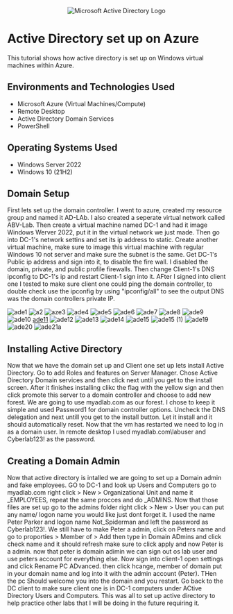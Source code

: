 <p align="center">
<img src="https://i.imgur.com/pU5A58S.png" alt="Microsoft Active Directory Logo"/>
</p>

<h1>Active Directory set up on Azure</h1>
This tutorial shows how active directory is set up on Windows virtual machines within Azure.

<h2>Environments and Technologies Used</h2>

- Microsoft Azure (Virtual Machines/Compute)
- Remote Desktop
- Active Directory Domain Services
- PowerShell

<h2>Operating Systems Used </h2>

- Windows Server 2022
- Windows 10 (21H2)
  
<h2>Domain Setup </h2>

First lets set up the domain controller. I went to azure, created my resource group and named it AD-LAb. I also created a seperate virtual network called ABV-Lab. Then create a virtual machine named DC-1 and had it image Windows Werver 2022, put it in the virtual network we just made. Then go into DC-1's network settins and set its ip address to static. Create another virtual machine, make sure to image this virtual machine with regular Windows 10 not server and make sure the subnet is the same. Get DC-1's Public ip address and sign into it, to disable the fire wall. I disabled the domain, private, and public profile firewalls. Then change Client-1's DNS ipconfig to DC-1's ip and restart Client-1 sign into it. AFter I signed into client one I tested to make sure client one could ping the domain controller, to double check use the ipconfig by using "ipconfig/all" to see the output DNS was the domain controllers private IP.


![ade1](https://github.com/user-attachments/assets/34c65dcb-8407-45da-9886-8085c1cb303b)
![a2](https://github.com/user-attachments/assets/b01629df-7494-425b-b2f7-10f8d5da7119)
![aze3](https://github.com/user-attachments/assets/63d6ec00-a5f4-4444-96d1-1c5960417f9c)
![ade4](https://github.com/user-attachments/assets/813dafa1-2406-4e6a-93c0-8d446106e118)
![ade5](https://github.com/user-attachments/assets/2a6f0944-9a8b-4eab-89ae-e26fbc04a26e)
![ade6](https://github.com/user-attachments/assets/811493e1-bacd-48ae-bf3b-c3a978702bb6)
![ade7](https://github.com/user-attachments/assets/198fa827-5e32-4044-976d-03574397e6cc)
![ade8](https://github.com/user-attachments/assets/653cbedf-5ad2-43e4-b2bc-7177164a1313)
![ade9](https://github.com/user-attachments/assets/6cd18429-1e97-4234-bce7-562a32de73af)
![ade10](https://github.com/user-attachments/assets/6ccf71b4-3c6f-408d-bd4a-9041c1c72044)
[ade11](https://github.com/user-attachments/assets/365784ee-5dcb-4f6a-a6c3-93bf3170671c)
![ade12](https://github.com/user-attachments/assets/1d8997fa-4cb0-429e-976b-79d635b37992)
![ade13](https://github.com/user-attachments/assets/2866823c-8537-4185-bbfb-aa29333a5b22)
![ade14](https://github.com/user-attachments/assets/cd0259c7-f128-4945-854d-5df28f43d2b6)
![ade15](https://github.com/user-attachments/assets/754bd832-081d-49b4-b6a9-4e6a43ff7ad9)
![ade15 (1)](https://github.com/user-attachments/assets/a1cd5411-3e7a-4728-9e3d-b8c612a169ab)
![ade19](https://github.com/user-attachments/assets/ae2e1e60-05c9-4672-8b86-01ceea2d1b32)
![ade20](https://github.com/user-attachments/assets/b965231b-2526-4e64-8490-bb4c6a76dfad)
![ade21a](https://github.com/user-attachments/assets/0f9d6466-f550-456c-b41e-530fa67b591b)

<h2>Installing Active Directory </h2>
Now that we have the domain set up and Client one set up lets install Active Directory. Go to add Roles and features on Server Manager. Chose Active Directory Domain services and then click next until you get to the install screen. After it finishes installing clikc the flag with the yellow sign and then click promote this server to a domain controller and choose to add new forest. We are going to use myadlab.com as our forest. I chose to keep it simple and used Password1 for domain controller options. Uncheck the DNS delegation and next untill you get to the install button. Let it install and it should automatically reset. Now that the vm has restarted we need to log in as a domain user. In remote desktop I used myadlab.com\labuser and Cyberlab123! as the password. 

<h2> Creating a Domain Admin </h2>
Now that active directory is intalled we are going to set up a Domain admin and fake employees. GO to DC-1 and look up Users and Computers go to myadlab.com right click > New > Organizational Unit and name it _EMPLOYEES, repeat the same procces and do _ADMINS. Now that those files are set up go to the admins folder right click > New > User you can put any name/ logon name you would like just dont forget it. I used the name Peter Parker and logon name Not_Spiderman and left the password as Cyberlab123!. We still have to make Peter a admin, click on Peters name and go to proporties > Member of > Add then type in Domain ADmins and click check name and it should refresh make sure to click apply and now Peter is a admin. now that peter is domain adimin we can sign out os lab user and use peters account for everything else. Now sign into client-1 open settings and click Rename PC ADvanced. then click hcange, member of domain put in your domain name and log into it with the admin account (Peter). THen the pc Should welcome you into the domain and you restart. Go back to the DC client to make sure client one is in DC-1 computers under ACtive Directory Users and Computers. This was all to set up active directory to help practice other labs that I will be doing in the future requiring it.



 


